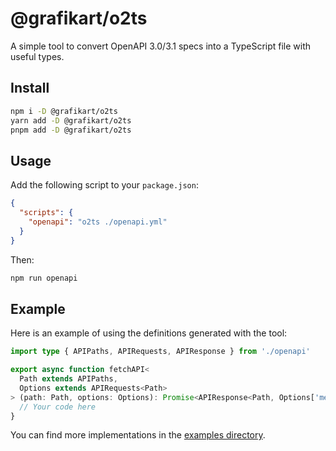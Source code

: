 # @grafikart/o2ts

A simple tool to convert OpenAPI 3.0/3.1 specs into a TypeScript file with useful types.

## Install

```bash
npm i -D @grafikart/o2ts
yarn add -D @grafikart/o2ts
pnpm add -D @grafikart/o2ts
```

## Usage

Add the following script to your `package.json`:

```json
{
  "scripts": {
    "openapi": "o2ts ./openapi.yml"
  }
}
```

Then:

```bash
npm run openapi
```

## Example

Here is an example of using the definitions generated with the tool:

```ts
import type { APIPaths, APIRequests, APIResponse } from './openapi'

export async function fetchAPI<
  Path extends APIPaths,
  Options extends APIRequests<Path>
> (path: Path, options: Options): Promise<APIResponse<Path, Options['method']>> {
  // Your code here
}
```

You can find more implementations in the [examples directory](./examples).

